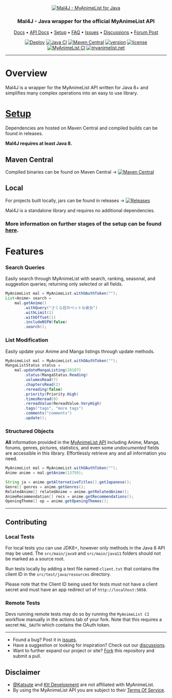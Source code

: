 <p align="center">
    <a href="https://github.com/Katsute/Mal4J">
        <img src="https://raw.githubusercontent.com/Katsute/Mal4J/main/banner.png" alt="Mal4J - MyAnimeList for Java">
    </a>
    <h3 align="center">Mal4J - Java wrapper for the official MyAnimeList API</h3>
    <p align="center">
        <a href="https://mal4j.kttdevelopment.com/">Docs</a>
        •
        <a href="https://myanimelist.net/apiconfig/references/api/v2">API Docs</a>
        •
        <a href="https://github.com/Katsute/Mal4J/blob/main/setup.md">Setup</a>
        •
        <a href="https://github.com/Katsute/Mal4J/blob/main/faq.md">FAQ</a>
        •
        <a href="https://github.com/Katsute/Mal4J/issues">Issues</a>
        •
        <a href="https://github.com/Katsute/Mal4J/discussions">Discussions</a>
        •
        <a href="https://myanimelist.net/forum/?topicid=1897569">Forum Post</a>
    </p>
</p>

<p align="center">
    <a href="https://github.com/Katsute/Mal4J/actions/workflows/release.yml"><img alt="Deploy" src="https://github.com/Katsute/Mal4J/workflows/Deploy/badge.svg"></a>
    <a href="https://github.com/Katsute/Mal4J/actions/workflows/java_ci.yml"><img alt="Java CI" src="https://github.com/Katsute/Mal4J/workflows/Java%20CI/badge.svg"></a>
    <a href="https://mvnrepository.com/artifact/com.kttdevelopment/mal4j"><img alt="Maven Central" src="https://img.shields.io/maven-central/v/com.kttdevelopment/mal4j"></a>
    <a href="https://github.com/Katsute/Mal4J/releases"><img alt="version" src="https://img.shields.io/github/v/release/Katsute/Mal4J"></a>
    <a href="https://github.com/Katsute/Mal4J/blob/main/LICENSE"><img alt="license" src="https://img.shields.io/github/license/Katsute/Mal4J"></a>
    <br>
    <a href="https://github.com/Katsute/Mal4J/actions/workflows/mal_ci.yml"><img alt="MyAnimeList CI" src="https://github.com/Katsute/Mal4J/workflows/MyAnimeList%20CI/badge.svg"></a>
    <a href="https://myanimelist.net/"><img alt="myanimelist.net" src="https://img.shields.io/website?label=myanimelist.net&logo=myanimelist&url=https%3A%2F%2Fmyanimelist.net%2F"></a>
</p>

---

# Overview

Mal4J is a wrapper for the MyAnimeList API written for Java 8+ and simplifies many complex operations into an easy to use library.

# [Setup](https://github.com/Katsute/Mal4J/blob/main/setup.md)

Dependencies are hosted on Maven Central and compiled builds can be found in releases.

**Mal4J requires at least Java 8.**

## Maven Central

Compiled binaries can be found on Maven Central → [![Maven Central](https://img.shields.io/maven-central/v/com.kttdevelopment/mal4j)](https://mvnrepository.com/artifact/com.kttdevelopment/mal4j)

## Local

For projects built locally, jars can be found in releases → [![Releases](https://img.shields.io/github/v/release/Katsute/Mal4J)](https://github.com/Katsute/Mal4J/releases)

Mal4J is a standalone library and requires no additional dependencies.


### More information on further stages of the setup can be found [here](https://github.com/Katsute/Mal4J/blob/main/setup.md).

# Features

### Search Queries

Easily search through MyAnimeList with search, ranking, seasonal, and suggestion queries; returning only selected or all fields.

```java
MyAnimeList mal = MyAnimeList.withOAuthToken("");
List<Anime> search =
    mal.getAnime()
        .withQuery("さくら荘のペットな彼女")
        .withLimit(1)
        .withOffset(1)
        .includeNSFW(false)
        .search();
```

### List Modification
Easily update your Anime and Manga listings through update methods.

```java
MyAnimeList mal = MyAnimeList.withOAuthToken("");
MangaListStatus status =
    mal.updateMangaListing(28107)
        .status(MangaStatus.Reading)
        .volumesRead(7)
        .chaptersRead(2)
        .rereading(false)
        .priority(Priority.High)
        .timesReread(0)
        .rereadValue(RereadValue.VeryHigh)
        .tags("tags", "more tags")
        .comments("comments")
        .update();
```

### Structured Objects

**All** information provided in the [MyAnimeList API](https://myanimelist.net/apiconfig/references/api/v2) including Anime, Manga, forums, genres, pictures, statistics, and even some *undocumented* fields are accessible in this library. Effortlessly retrieve any and all information you need.

```java
MyAnimeList mal = MyAnimeList.withOAuthToken("");
Anime anime = mal.getAnime(13759);

String ja = anime.getAlternativeTitles().getJapanese();
Genre[] genres = anime.getGenres();
RelatedAnime[] relatedAnime = anime.getRelatedAnime();
AnimeRecommendation[] recs = anime.getRecommendations();
OpeningTheme[] op = anime.getOpeningThemes();
```

---

## Contributing

### Local Tests

For local tests you can use JDK8+, however only methods in the Java 8 API may be used. The `src/main/java9` and `src/main/java11` folders should not be marked as a source root.

Run tests locally by adding a text file named `client.txt` that contains the client ID in the `src/test/java/resources` directory.

Please note that the Client ID being used for tests must not have a client secret and must have an app redirect url of `http://localhost:5050`.

### Remote Tests

Devs running remote tests may do so by running the `MyAnimeList CI` workflow manually in the actions tab of your fork. Note that this requires a secret `MAL_OAUTH` which contains the OAuth token.

---

- Found a bug? Post it in [issues](https://github.com/Katsute/Mal4J/issues).
- Have a suggestion or looking for inspiration? Check out our [discussions](https://github.com/Katsute/Mal4J/discussions).
- Want to further expand our project or site? [Fork](https://github.com/Katsute/Mal4j/fork) this repository and submit a pull.

## Disclaimer
- [@Katsute](https://github.com/Katsute) and [Ktt&nbsp;Development](https://github.com/Ktt-Development) are not affiliated with MyAnimeList.
- By using the MyAnimeList API you are subject to their [Terms Of Service](https://myanimelist.net/static/apiagreement.html).
